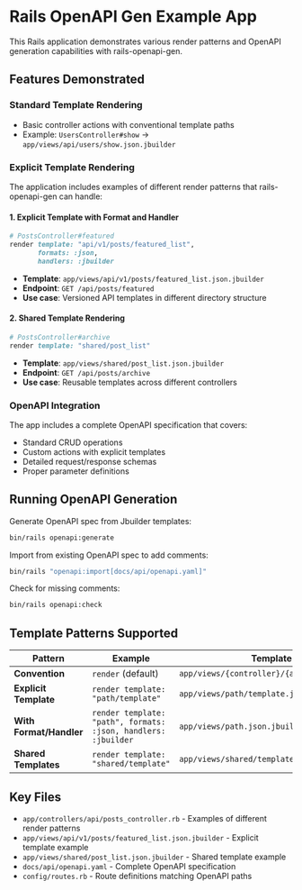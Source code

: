 # Rails OpenAPI Gen Example App

This Rails application demonstrates various render patterns and OpenAPI generation capabilities with rails-openapi-gen.

## Features Demonstrated

### Standard Template Rendering
- Basic controller actions with conventional template paths
- Example: `UsersController#show` → `app/views/api/users/show.json.jbuilder`

### Explicit Template Rendering
The application includes examples of different render patterns that rails-openapi-gen can handle:

#### 1. Explicit Template with Format and Handler
```ruby
# PostsController#featured
render template: "api/v1/posts/featured_list",
       formats: :json,
       handlers: :jbuilder
```
- **Template**: `app/views/api/v1/posts/featured_list.json.jbuilder`
- **Endpoint**: `GET /api/posts/featured`
- **Use case**: Versioned API templates in different directory structure

#### 2. Shared Template Rendering
```ruby
# PostsController#archive  
render template: "shared/post_list"
```
- **Template**: `app/views/shared/post_list.json.jbuilder`
- **Endpoint**: `GET /api/posts/archive`
- **Use case**: Reusable templates across different controllers

### OpenAPI Integration

The app includes a complete OpenAPI specification that covers:
- Standard CRUD operations
- Custom actions with explicit templates
- Detailed request/response schemas
- Proper parameter definitions

## Running OpenAPI Generation

Generate OpenAPI spec from Jbuilder templates:
```bash
bin/rails openapi:generate
```

Import from existing OpenAPI spec to add comments:
```bash
bin/rails "openapi:import[docs/api/openapi.yaml]"
```

Check for missing comments:
```bash
bin/rails openapi:check
```

## Template Patterns Supported

| Pattern | Example | Template Path |
|---------|---------|---------------|
| **Convention** | `render` (default) | `app/views/{controller}/{action}.json.jbuilder` |
| **Explicit Template** | `render template: "path/template"` | `app/views/path/template.json.jbuilder` |
| **With Format/Handler** | `render template: "path", formats: :json, handlers: :jbuilder` | `app/views/path.json.jbuilder` |
| **Shared Templates** | `render template: "shared/template"` | `app/views/shared/template.json.jbuilder` |

## Key Files

- `app/controllers/api/posts_controller.rb` - Examples of different render patterns
- `app/views/api/v1/posts/featured_list.json.jbuilder` - Explicit template example
- `app/views/shared/post_list.json.jbuilder` - Shared template example
- `docs/api/openapi.yaml` - Complete OpenAPI specification
- `config/routes.rb` - Route definitions matching OpenAPI paths
